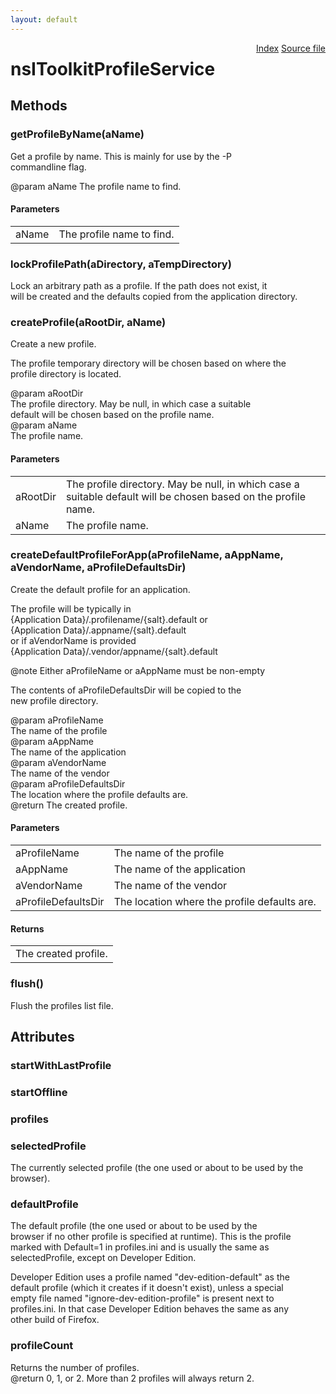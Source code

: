 ```yaml
---
layout: default
---
```

<div class='links' style='float:right'><a href="../index.html">Index</a>
<a href="http://dxr.mozilla.org/mozilla-central/source/toolkit/profile/nsIToolkitProfileService.idl">Source file</a>
</div>

# nsIToolkitProfileService #

## Methods ##

### getProfileByName(aName) ###
  
Get a profile by name. This is mainly for use by the -P  
commandline flag.  
  
@param aName The profile name to find.  
  

#### Parameters ####

<table>

<tr>
<td>aName</td>
<td>The profile name to find.  
</td>
</tr>

</table>

### lockProfilePath(aDirectory, aTempDirectory) ###
  
Lock an arbitrary path as a profile. If the path does not exist, it  
will be created and the defaults copied from the application directory.  
  

### createProfile(aRootDir, aName) ###
  
Create a new profile.  
  
The profile temporary directory will be chosen based on where the  
profile directory is located.  
  
@param aRootDir  
       The profile directory. May be null, in which case a suitable  
       default will be chosen based on the profile name.  
@param aName  
       The profile name.  
  

#### Parameters ####

<table>

<tr>
<td>aRootDir</td>
<td>       The profile directory. May be null, in which case a suitable  
       default will be chosen based on the profile name.  
</td>
</tr>

<tr>
<td>aName</td>
<td>       The profile name.  
</td>
</tr>

</table>

### createDefaultProfileForApp(aProfileName, aAppName, aVendorName, aProfileDefaultsDir) ###
  
Create the default profile for an application.  
  
The profile will be typically in  
{Application Data}/.profilename/{salt}.default or  
{Application Data}/.appname/{salt}.default  
or if aVendorName is provided  
{Application Data}/.vendor/appname/{salt}.default  
  
@note Either aProfileName or aAppName must be non-empty  
  
The contents of aProfileDefaultsDir will be copied to the  
new profile directory.  
  
@param  aProfileName  
        The name of the profile  
@param  aAppName  
        The name of the application  
@param  aVendorName  
        The name of the vendor  
@param  aProfileDefaultsDir  
        The location where the profile defaults are.  
@return The created profile.  
  

#### Parameters ####

<table>

<tr>
<td>aProfileName</td>
<td>        The name of the profile  
</td>
</tr>

<tr>
<td>aAppName</td>
<td>        The name of the application  
</td>
</tr>

<tr>
<td>aVendorName</td>
<td>        The name of the vendor  
</td>
</tr>

<tr>
<td>aProfileDefaultsDir</td>
<td>        The location where the profile defaults are.  
</td>
</tr>

</table>

#### Returns ####

<table>

<tr>
<td>The created profile.  
</td>
</tr>

</table>

### flush() ###
  
Flush the profiles list file.  
  

## Attributes ##

### startWithLastProfile ###

### startOffline ###

### profiles ###

### selectedProfile ###
  
The currently selected profile (the one used or about to be used by the  
browser).  
  

### defaultProfile ###
  
The default profile (the one used or about to be used by the  
browser if no other profile is specified at runtime). This is the profile  
marked with Default=1 in profiles.ini and is usually the same as  
selectedProfile, except on Developer Edition.  
  
Developer Edition uses a profile named "dev-edition-default" as the  
default profile (which it creates if it doesn't exist), unless a special  
empty file named "ignore-dev-edition-profile" is present next to  
profiles.ini. In that case Developer Edition behaves the same as any  
other build of Firefox.  
  

### profileCount ###
  
Returns the number of profiles.  
@return 0, 1, or 2. More than 2 profiles will always return 2.  
  

